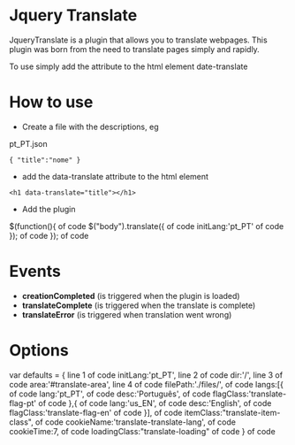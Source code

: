 # Jquery Translate #

JqueryTranslate is a plugin that allows you to translate webpages.
This plugin was born from the need to translate pages simply and rapidly.

To use simply add the attribute to the html element date-translate

<h1 data-translate="title"></h1>


How to use
==========


* Create a file with the descriptions, eg

pt_PT.json

`{
  "title":"nome"
}`

* add the data-translate attribute to the html element

`<h1 data-translate="title"></h1>`

* Add the plugin

 $(function(){ of code
    $("body").translate({ of code
      initLang:'pt_PT' of code
    }); of code
  }); of code


Events
==========

* **creationCompleted** (is triggered when the plugin is loaded)
* **translateComplete** (is triggered when the translate is complete)
* **translateError**    (is triggered when translation went wrong)

Options
==========

  var defaults = { line 1 of code
    initLang:'pt_PT', line 2 of code
    dir:'/', line 3 of code
    area:'#translate-area', line 4 of code
    filePath:'./files/', of code
    langs:[{ of code
      lang:'pt_PT', of code
      desc:'Português', of code
      flagClass:'translate-flag-pt' of code
    },{ of code
      lang:'us_EN', of code
      desc:'English', of code
      flagClass:'translate-flag-en' of code
    }], of code
    itemClass:"translate-item-class", of code
    cookieName:'translate-translate-lang', of code
    cookieTime:7, of code
    loadingClass:"translate-loading" of code
  } of code